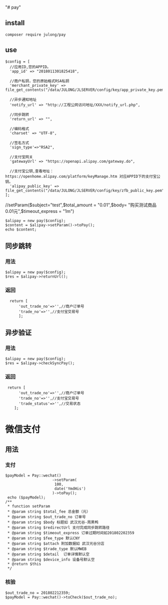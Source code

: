 "# pay"  
## install 
    composer require julong/pay  
## use   

    $config = [  
      //应用ID,您的APPID。
      'app_id' => "2018011301825418",  
  
      //商户私钥，您的原始格式RSA私钥  
      'merchant_private_key' => file_get_contents("/data/JULONG/JLSERVER/config/key/app_private_key.pem"),  
  
      //异步通知地址  
      'notify_url' => "http://工程公网访问地址/XXX/notify_url.php",  
  
      //同步跳转  
      'return_url' => "",  
  
      //编码格式  
      'charset' => "UTF-8",  
  
      //签名方式  
      'sign_type'=>"RSA2",  

      //支付宝网关  
      'gatewayUrl' => "https://openapi.alipay.com/gateway.do",   
 
      //支付宝公钥,查看地址：https://openhome.alipay.com/platform/keyManage.htm 对应APPID下的支付宝公钥。  
      'alipay_public_key' => file_get_contents("/data/JULONG/JLSERVER/config/key/zfb_public_key.pem"),  
    ];   
  //setParam($subject="test",$total_amount = "0.01",$body= "购买测试商品0.01元",$timeout_express = "1m")   
  
    $alipay = new pay($config); 
    $content = $alipay->setParam()->toPay();   
    echo $content;   
 
## 同步跳转    
### 用法   
    $alipay = new pay($config);    
    $res = $alipay->returnUrl();   
### 返回   
      return [
          'out_trade_no'=>'',//商户订单号
          'trade_no'=>'',//支付宝交易号
          ];

## 异步验证    
### 用法   
    $alipay = new pay($config);    
    $res = $alipay->checkSyncPay();   
    
### 返回     
     return [  
          'out_trade_no'=>'',//商户订单号  
          'trade_no'=>'',//支付宝交易号  
          'trade_status'=>'',//交易状态  
        ];    
# 微信支付   
## 用法  
### 支付
    $payModel = Pay::wechat()
                         ->setParam(
                          100,
                          date('YmdHis')
                         )->toPay();
     echo ($payModel);
    /**
     * function setParam
     * @param string $total_fee 总金额（元）
     * @param string $out_trade_no 订单号
     * @param string $body 标题如 武汉光谷-周黑鸭
     * @param string $redirectUrl 支付完成同步跳转路径
     * @param string $timeout_express 订单过期时间如201802202359
     * @param string $fee_type 默认CNY
     * @param string $attach 附加数据如 武汉光谷分店
     * @param string $trade_type 默认MWEB
     * @param string $detail  订单详情默认空
     * @param string $device_info 设备号默认空
     * @return $this
     */
     
### 核验
    $out_trade_no = 201802212359;
    $payModel = Pay::wechat()->toCheck($out_trade_no);
